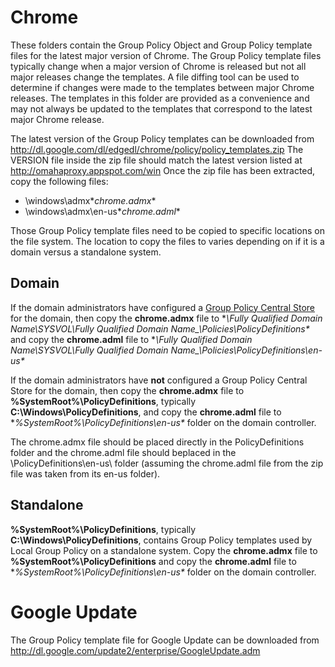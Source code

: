 # Chrome

These folders contain the Group Policy Object and Group Policy template files for the latest major version of Chrome. The Group Policy template files typically change when a major version of Chrome is released but not all major releases change the templates. A file diffing tool can be used to determine if changes were made to the templates between major Chrome releases. The templates in this folder are provided as a convenience and may not always be updated to the templates that correspond to the latest major Chrome release.


The latest version of the Group Policy templates can be downloaded from http://dl.google.com/dl/edgedl/chrome/policy/policy_templates.zip The VERSION file inside the zip file should match the latest version listed at http://omahaproxy.appspot.com/win Once the zip file has been extracted, copy the following files:
* \windows\admx\**chrome.admx**
* \windows\admx\en-us\**chrome.adml**


Those Group Policy template files need to be copied to specific locations on the file system. The location to copy the files to varies depending on if it is a domain versus a standalone system.


## Domain 

If the domain administrators have configured a [Group Policy Central Store](https://support.microsoft.com/en-us/kb/929841) for the domain, then copy the **chrome.admx** file to **\\_Fully Qualified Domain Name_\SYSVOL\Fully Qualified Domain Name_\Policies\PolicyDefinitions\** and copy the **chrome.adml** file to **\\_Fully Qualified Domain Name_\SYSVOL\Fully Qualified Domain Name_\Policies\PolicyDefinitions\en-us\**


If the domain administrators have **not** configured a Group Policy Central Store for the domain, then copy the **chrome.admx** file to **%SystemRoot%\PolicyDefinitions**, typically **C:\Windows\PolicyDefinitions**, and copy the **chrome.adml** file to **%SystemRoot%\PolicyDefinitions\en-us\** folder on the domain controller.


The chrome.admx file should be placed directly in the PolicyDefinitions folder and the chrome.adml file should beplaced in the \PolicyDefinitions\en-us\ folder (assuming the chrome.adml file from the zip file was taken from its en-us folder).

## Standalone 

**%SystemRoot%\PolicyDefinitions**, typically **C:\Windows\PolicyDefinitions**, contains Group Policy templates used by Local Group Policy on a standalone system. Copy the **chrome.admx** file to **%SystemRoot%\PolicyDefinitions** and copy the **chrome.adml** file to **%SystemRoot%\PolicyDefinitions\en-us\** folder on the domain controller.



# Google Update
The Group Policy template file for Google Update can be downloaded from http://dl.google.com/update2/enterprise/GoogleUpdate.adm